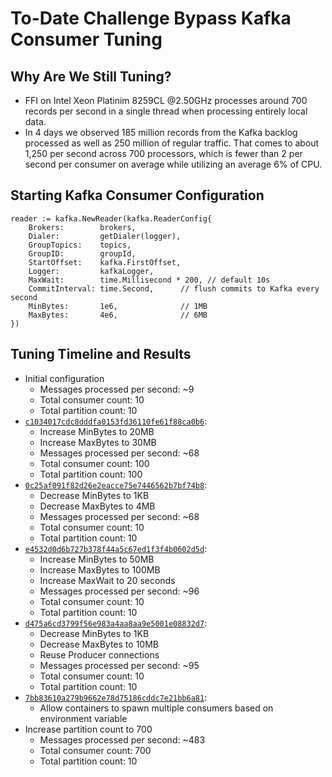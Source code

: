 # To-Date Challenge Bypass Kafka Consumer Tuning

## Why Are We Still Tuning?

- FFI on Intel Xeon Platinim 8259CL @2.50GHz processes around 700 records per second in a single thread when processing entirely local data.
- In 4 days we observed 185 million records from the Kafka backlog processed as well as 250 million of regular traffic. That comes to about 1,250 per second across 700 processors, which is fewer than 2 per second per consumer on average while utilizing an average 6% of CPU.

## Starting Kafka Consumer Configuration

```
reader := kafka.NewReader(kafka.ReaderConfig{
	Brokers:        brokers,
	Dialer:         getDialer(logger),
	GroupTopics:    topics,
	GroupID:        groupId,
	StartOffset:    kafka.FirstOffset,
	Logger:         kafkaLogger,
	MaxWait:        time.Millisecond * 200, // default 10s
	CommitInterval: time.Second,      // flush commits to Kafka every second
	MinBytes:       1e6,              // 1MB
	MaxBytes:       4e6,              // 6MB
})
```

## Tuning Timeline and Results

- Initial configuration
  - Messages processed per second: ~9
  - Total consumer count: 10
  - Total partition count: 10
- [`c1034017cdc8dddfa0153fd36110fe61f88ca0b6`](https://github.com/brave-intl/challenge-bypass-server/commit/c1034017cdc8dddfa0153fd36110fe61f88ca0b6):
  - Increase MinBytes to 20MB
  - Increase MaxBytes to 30MB
  - Messages processed per second: ~68
  - Total consumer count: 100
  - Total partition count: 100
- [`0c25af091f82d26e2eacce75e7446562b7bf74b8`](https://github.com/brave-intl/challenge-bypass-server/commit/0c25af091f82d26e2eacce75e7446562b7bf74b8):
  - Decrease MinBytes to 1KB
  - Decrease MaxBytes to 4MB
  - Messages processed per second: ~68
  - Total consumer count: 10
  - Total partition count: 10
- [`e4532d0d6b727b378f44a5c67ed1f3f4b0602d5d`](https://github.com/brave-intl/challenge-bypass-server/commit/e4532d0d6b727b378f44a5c67ed1f3f4b0602d5d):
  - Increase MinBytes to 50MB
  - Increase MaxBytes to 100MB
  - Increase MaxWait to 20 seconds
  - Messages processed per second: ~96
  - Total consumer count: 10
  - Total partition count: 10
- [`d475a6cd3799f56e983a4aa8aa9e5001e08832d7`](https://github.com/brave-intl/challenge-bypass-server/commit/d475a6cd3799f56e983a4aa8aa9e5001e08832d7):
  - Decrease MinBytes to 1KB
  - Decrease MaxBytes to 10MB
  - Reuse Producer connections
  - Messages processed per second: ~95
  - Total consumer count: 10
  - Total partition count: 10
- [`7bb83610a279b9662e78d75186cddc7e21bb6a81`](https://github.com/brave-intl/challenge-bypass-server/commit/7bb83610a279b9662e78d75186cddc7e21bb6a81):
  - Allow containers to spawn multiple consumers based on environment variable
- Increase partition count to 700
  - Messages processed per second: ~483
  - Total consumer count: 700
  - Total partition count: 10
